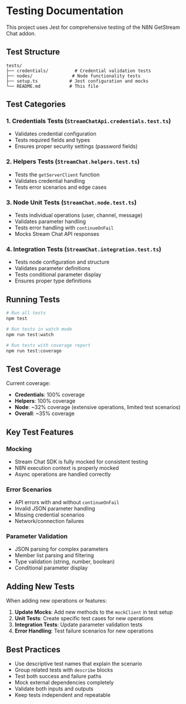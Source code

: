 # Testing Documentation

This project uses Jest for comprehensive testing of the N8N GetStream Chat addon.

## Test Structure

```
tests/
├── credentials/          # Credential validation tests
├── nodes/               # Node functionality tests
├── setup.ts            # Jest configuration and mocks
└── README.md           # This file
```

## Test Categories

### 1. Credentials Tests (`StreamChatApi.credentials.test.ts`)
- Validates credential configuration
- Tests required fields and types
- Ensures proper security settings (password fields)

### 2. Helpers Tests (`StreamChat.helpers.test.ts`)
- Tests the `getServerClient` function
- Validates credential handling
- Tests error scenarios and edge cases

### 3. Node Unit Tests (`StreamChat.node.test.ts`)
- Tests individual operations (user, channel, message)
- Validates parameter handling
- Tests error handling with `continueOnFail`
- Mocks Stream Chat API responses

### 4. Integration Tests (`StreamChat.integration.test.ts`)
- Tests node configuration and structure
- Validates parameter definitions
- Tests conditional parameter display
- Ensures proper type definitions

## Running Tests

```bash
# Run all tests
npm test

# Run tests in watch mode
npm run test:watch

# Run tests with coverage report
npm run test:coverage
```

## Test Coverage

Current coverage:
- **Credentials**: 100% coverage
- **Helpers**: 100% coverage  
- **Node**: ~32% coverage (extensive operations, limited test scenarios)
- **Overall**: ~35% coverage

## Key Test Features

### Mocking
- Stream Chat SDK is fully mocked for consistent testing
- N8N execution context is properly mocked
- Async operations are handled correctly

### Error Scenarios
- API errors with and without `continueOnFail`
- Invalid JSON parameter handling
- Missing credential scenarios
- Network/connection failures

### Parameter Validation
- JSON parsing for complex parameters
- Member list parsing and filtering
- Type validation (string, number, boolean)
- Conditional parameter display

## Adding New Tests

When adding new operations or features:

1. **Update Mocks**: Add new methods to the `mockClient` in test setup
2. **Unit Tests**: Create specific test cases for new operations
3. **Integration Tests**: Update parameter validation tests
4. **Error Handling**: Test failure scenarios for new operations

## Best Practices

- Use descriptive test names that explain the scenario
- Group related tests with `describe` blocks
- Test both success and failure paths
- Mock external dependencies completely
- Validate both inputs and outputs
- Keep tests independent and repeatable
